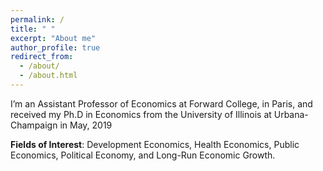 ```yaml
---
permalink: /
title: " "
excerpt: "About me"
author_profile: true
redirect_from: 
  - /about/
  - /about.html
---
```


I’m an Assistant Professor of Economics at Forward College, in Paris, and received my Ph.D in Economics from the University of Illinois at Urbana-Champaign in May, 2019

**Fields of Interest**: Development Economics, Health Economics, Public Economics, Political Economy, and Long-Run Economic Growth.